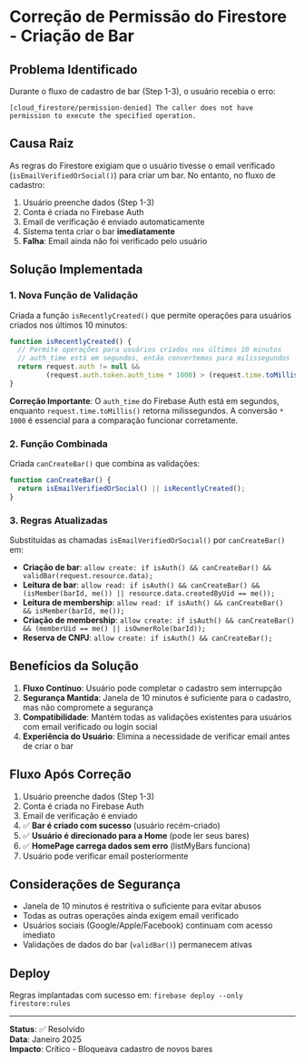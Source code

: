 # Correção de Permissão do Firestore - Criação de Bar

## Problema Identificado

Durante o fluxo de cadastro de bar (Step 1-3), o usuário recebia o erro:
```
[cloud_firestore/permission-denied] The caller does not have permission to execute the specified operation.
```

## Causa Raiz

As regras do Firestore exigiam que o usuário tivesse o email verificado (`isEmailVerifiedOrSocial()`) para criar um bar. No entanto, no fluxo de cadastro:

1. Usuário preenche dados (Step 1-3)
2. Conta é criada no Firebase Auth
3. Email de verificação é enviado automaticamente
4. Sistema tenta criar o bar **imediatamente**
5. **Falha**: Email ainda não foi verificado pelo usuário

## Solução Implementada

### 1. Nova Função de Validação

Criada a função `isRecentlyCreated()` que permite operações para usuários criados nos últimos 10 minutos:

```javascript
function isRecentlyCreated() {
  // Permite operações para usuários criados nos últimos 10 minutos
  // auth_time está em segundos, então convertemos para milissegundos
  return request.auth != null && 
         (request.auth.token.auth_time * 1000) > (request.time.toMillis() - 600000); // 10 minutos em ms
}
```

**Correção Importante**: O `auth_time` do Firebase Auth está em segundos, enquanto `request.time.toMillis()` retorna milissegundos. A conversão `* 1000` é essencial para a comparação funcionar corretamente.

### 2. Função Combinada

Criada `canCreateBar()` que combina as validações:

```javascript
function canCreateBar() { 
  return isEmailVerifiedOrSocial() || isRecentlyCreated(); 
}
```

### 3. Regras Atualizadas

Substituídas as chamadas `isEmailVerifiedOrSocial()` por `canCreateBar()` em:

- **Criação de bar**: `allow create: if isAuth() && canCreateBar() && validBar(request.resource.data);`
- **Leitura de bar**: `allow read: if isAuth() && canCreateBar() && (isMember(barId, me()) || resource.data.createdByUid == me());`
- **Leitura de membership**: `allow read: if isAuth() && canCreateBar() && isMember(barId, me());`
- **Criação de membership**: `allow create: if isAuth() && canCreateBar() && (memberUid == me() || isOwnerRole(barId));`
- **Reserva de CNPJ**: `allow create: if isAuth() && canCreateBar();`

## Benefícios da Solução

1. **Fluxo Contínuo**: Usuário pode completar o cadastro sem interrupção
2. **Segurança Mantida**: Janela de 10 minutos é suficiente para o cadastro, mas não compromete a segurança
3. **Compatibilidade**: Mantém todas as validações existentes para usuários com email verificado ou login social
4. **Experiência do Usuário**: Elimina a necessidade de verificar email antes de criar o bar

## Fluxo Após Correção

1. Usuário preenche dados (Step 1-3)
2. Conta é criada no Firebase Auth
3. Email de verificação é enviado
4. ✅ **Bar é criado com sucesso** (usuário recém-criado)
5. ✅ **Usuário é direcionado para a Home** (pode ler seus bares)
6. ✅ **HomePage carrega dados sem erro** (listMyBars funciona)
7. Usuário pode verificar email posteriormente

## Considerações de Segurança

- Janela de 10 minutos é restritiva o suficiente para evitar abusos
- Todas as outras operações ainda exigem email verificado
- Usuários sociais (Google/Apple/Facebook) continuam com acesso imediato
- Validações de dados do bar (`validBar()`) permanecem ativas

## Deploy

Regras implantadas com sucesso em: `firebase deploy --only firestore:rules`

---

**Status**: ✅ Resolvido  
**Data**: Janeiro 2025  
**Impacto**: Crítico - Bloqueava cadastro de novos bares